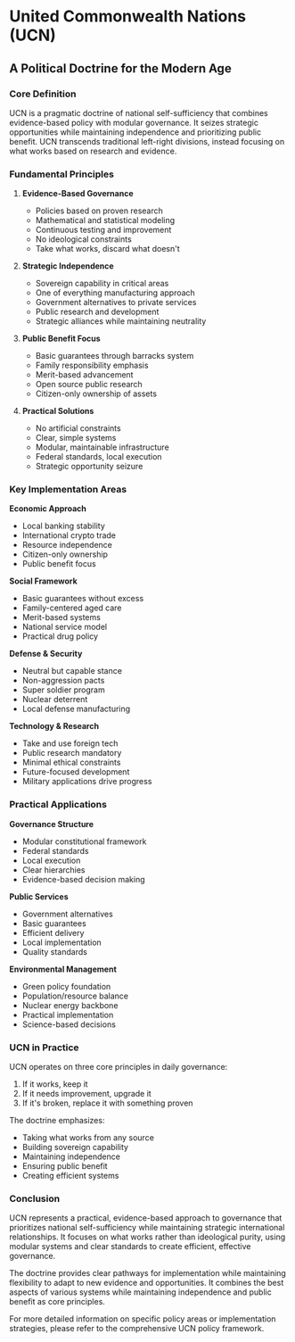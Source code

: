 # United Commonwealth Nations (UCN)
## A Political Doctrine for the Modern Age

### Core Definition
UCN is a pragmatic doctrine of national self-sufficiency that combines evidence-based policy with modular governance. It seizes strategic opportunities while maintaining independence and prioritizing public benefit. UCN transcends traditional left-right divisions, instead focusing on what works based on research and evidence.

### Fundamental Principles

1. **Evidence-Based Governance**
   - Policies based on proven research
   - Mathematical and statistical modeling
   - Continuous testing and improvement
   - No ideological constraints
   - Take what works, discard what doesn't

2. **Strategic Independence**
   - Sovereign capability in critical areas
   - One of everything manufacturing approach
   - Government alternatives to private services
   - Public research and development
   - Strategic alliances while maintaining neutrality

3. **Public Benefit Focus**
   - Basic guarantees through barracks system
   - Family responsibility emphasis
   - Merit-based advancement
   - Open source public research
   - Citizen-only ownership of assets

4. **Practical Solutions**
   - No artificial constraints
   - Clear, simple systems
   - Modular, maintainable infrastructure
   - Federal standards, local execution
   - Strategic opportunity seizure

### Key Implementation Areas

**Economic Approach**
- Local banking stability
- International crypto trade
- Resource independence
- Citizen-only ownership
- Public benefit focus

**Social Framework**
- Basic guarantees without excess
- Family-centered aged care
- Merit-based systems
- National service model
- Practical drug policy

**Defense & Security**
- Neutral but capable stance
- Non-aggression pacts
- Super soldier program
- Nuclear deterrent
- Local defense manufacturing

**Technology & Research**
- Take and use foreign tech
- Public research mandatory
- Minimal ethical constraints
- Future-focused development
- Military applications drive progress

### Practical Applications

**Governance Structure**
- Modular constitutional framework
- Federal standards
- Local execution
- Clear hierarchies
- Evidence-based decision making

**Public Services**
- Government alternatives
- Basic guarantees
- Efficient delivery
- Local implementation
- Quality standards

**Environmental Management**
- Green policy foundation
- Population/resource balance
- Nuclear energy backbone
- Practical implementation
- Science-based decisions

### UCN in Practice

UCN operates on three core principles in daily governance:
1. If it works, keep it
2. If it needs improvement, upgrade it
3. If it's broken, replace it with something proven

The doctrine emphasizes:
- Taking what works from any source
- Building sovereign capability
- Maintaining independence
- Ensuring public benefit
- Creating efficient systems

### Conclusion

UCN represents a practical, evidence-based approach to governance that prioritizes national self-sufficiency while maintaining strategic international relationships. It focuses on what works rather than ideological purity, using modular systems and clear standards to create efficient, effective governance.

The doctrine provides clear pathways for implementation while maintaining flexibility to adapt to new evidence and opportunities. It combines the best aspects of various systems while maintaining independence and public benefit as core principles.

For more detailed information on specific policy areas or implementation strategies, please refer to the comprehensive UCN policy framework.
